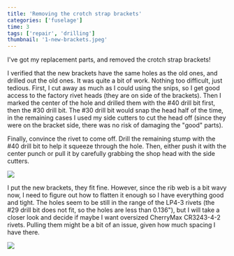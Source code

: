 ```yaml
---
title: 'Removing the crotch strap brackets'
categories: ['fuselage']
time: 3
tags: ['repair', 'drilling']
thumbnail: '1-new-brackets.jpeg'
---
```


I've got my replacement parts, and removed the crotch strap brackets!

<!-- more -->

I verified that the new brackets have the same holes as the old ones, and drilled out the old ones. It was quite a bit of work. Nothing too difficult, just tedious. First, I cut away as much as I could using the snips, so I get good access to the factory rivet heads (they are on side of the brackets). Then I marked the center of the hole and drilled them with the #40 drill bit first, then the #30 drill bit. The #30 drill bit would snap the head half of the time, in the remaining cases I used my side cutters to cut the head off (since they were on the bracket side, there was no risk of damaging the "good" parts).

Finally, convince the rivet to come off. Drill the remaining stump with the #40 drill bit to help it squeeze through the hole. Then, either push it with the center punch or pull it by carefully grabbing the shop head with the side cutters.

![](0-bracket-drilled-out.jpeg)

I put the new brackets, they fit fine. However, since the rib web is a bit wavy now, I need to figure out how to flatten it enough so I have everything good and tight. The holes seem to be still in the range of the LP4-3 rivets (the #29 drill bit does not fit, so the holes are less than 0.136"), but I will take a closer look and decide if maybe I want oversized CherryMax CR3243-4-2 rivets. Pulling them might be a bit of an issue, given how much spacing I have there.

![](1-new-brackets.jpeg)
